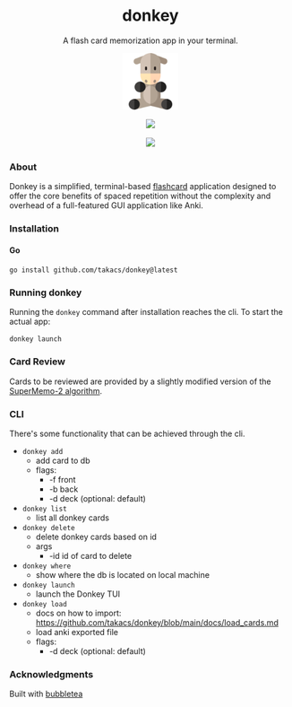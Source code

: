 <h1 align=center> donkey </h1>
<p align="center">A flash card memorization app in your terminal.<p>
<p align="center">
  <img src="assets/donkey.svg" width=20%/>
</p>
<p align="center">
  <img src="https://github.com/takacs/donkey/actions/workflows/ci.yml/badge.svg">
</p>
<p align="center">
  <img src="https://github.com/takacs/donkey/assets/44911031/132c1e06-7d91-46cc-bcfd-b05f5d28815d">
</p>

### About

Donkey is a simplified, terminal-based [flashcard](https://en.m.wikipedia.org/wiki/Flashcard) application designed to offer the core benefits of spaced repetition without the complexity and overhead of a full-featured GUI application like Anki.

### Installation
#### Go
```
go install github.com/takacs/donkey@latest
```
### Running donkey
Running the `donkey` command after installation reaches the cli. To start the actual app:
```
donkey launch
```

### Card Review
Cards to be reviewed are provided by a slightly modified version of the [SuperMemo-2 algorithm](https://en.wikipedia.org/wiki/SuperMemo).

### CLI
There's some functionality that can be achieved through the cli.

- `donkey add`
	- add card to db
	- flags:
		- -f front
		- -b back
		- -d deck (optional: default)
- `donkey list`
	- list all donkey cards
- `donkey delete`
	- delete donkey cards based on id
	- args
		- -id id of card to delete
- `donkey where`
	- show where the db is located on local machine
- `donkey launch`
	- launch the Donkey TUI
- `donkey load`
	- docs on how to import: https://github.com/takacs/donkey/blob/main/docs/load_cards.md 
	- load anki exported file
	- flags:
		- -d deck (optional: default)

### Acknowledgments
Built with [bubbletea](https://github.com/charmbracelet/bubbletea)
